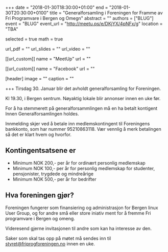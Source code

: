 +++
date = "2018-01-30T18:30:00+01:00"
end = "2018-01-30T20:30:00+0100"
title = "Generalforsamling i Foreningen for Framme av Fri Programvare i Bergen og Omegn"
abstract = ""
authors = ["BLUG"]
event = "BLUG"
event_url = "http://meetu.ps/e/DKjYX/4pNFx/g"
location = "TBA"

selected = true
math = true

url_pdf = ""
url_slides = ""
url_video = ""


[[url_custom]]
name = "MeetUp"
url = ""


[[url_custom]]
name = "Facebook"
url = ""

[header]
image = ""
caption = ""

+++
Tirsdag 30. Januar blir det avholdt generalforsamling for Foreningen. 

Kl 19.30, i Bergen sentrum. Nøyaktig lokale blir annonser innen en uke før. 

For å ha stemmerett på generalforsammlingen må en ha betalt kontigent Innen Generalforsamlingen holdes. 

Innmelding skjer ved å betale inn medlemskontingent til Foreningens bankkonto, som har nummer 95210863118. Vær vennlig å merk betalingen så det er klart hvem og hvorfor. 

## Kontingentsatsene er

* Minimum NOK 200,- per år for ordinært personlig medlemskap
* Minimum NOK 100,- per år for personlig medlemskap for studenter, pensjonister, trygdede og mindreårige
* Minimum NOK 500,- per år for bedrifter


## Hva foreningen gjør? 

Foreningen fungerer som finansiering og administrasjon for Bergen linux User Group, og for andre små eller store iniativ ment for å fremme Fri programvare i Bergen og omeng. 


Videresend gjerne invitasjonen til andre som kan ha interesse av den. 

Saker som skal tas opp på møtet må sendes inn til styret@friprogforeningen.no innen en uke. 



<!-- test -->
